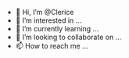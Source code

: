 - 👋 Hi, I’m @Clerice
- 👀 I’m interested in ...
- 🌱 I’m currently learning ...
- 💞️ I’m looking to collaborate on ...
- 📫 How to reach me ...

<!---
Clerice/Clerice is a ✨ special ✨ repository because its `README.md` (this file) appears on your GitHub profile.
You can click the Preview link to take a look at your changes.
--->
